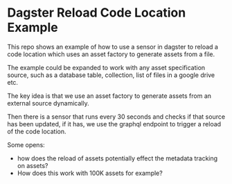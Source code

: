 # Dagster Reload Code Location Example

This repo shows an example of how to use a sensor in dagster to reload a code location which uses an asset factory to generate assets from a file. 

The example could be expanded to work with any asset specification source, such as a database table, collection, list of files in a google drive etc. 

The key idea is that we use an asset factory to generate assets from an external source dynamically. 

Then there is a sensor that runs every 30 seconds and checks if that source has been updated, if it has, we use the graphql endpoint to trigger a reload of the code location.

Some opens:
- how does the reload of assets potentially effect the metadata tracking on assets?
- How does this work with 100K assets for example? 